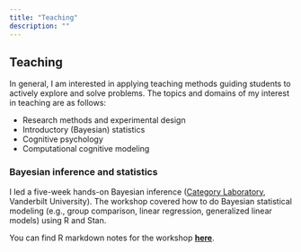 ```yaml
---
title: "Teaching"
description: ""
---
```


## Teaching
In general, I am interested in applying teaching methods guiding students to actively explore and solve problems. The topics and domains of my interest in teaching are as follows:

 * Research methods and experimental design
 * Introductory (Bayesian) statistics
 * Cognitive psychology
 * Computational cognitive modeling

### Bayesian inference and statistics
I led a five-week hands-on Bayesian inference ([Category Laboratory](http://catlab.psy.vanderbilt.edu/), Vanderbilt University). The workshop covered how to do Bayesian statistical modeling (e.g., group comparison, linear regression, generalized linear models) using R and Stan. 

You can find R markdown notes for the workshop [**here**](https://github.com/giwonbahg/handson-bayes/tree/main).
